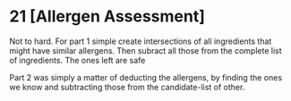 # 21 [Allergen Assessment] 

Not to hard. For part 1 simple create intersections of all ingredients that might have 
similar allergens. Then subract all those from the complete list of ingredients. The
ones left are safe

Part 2 was simply a matter of deducting the allergens, by finding the ones we know and
subtracting those from the candidate-list of other. 
